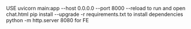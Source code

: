 USE uvicorn main:app --host 0.0.0.0 --port 8000 --reload to run
and open chat.html
pip install --upgrade -r requirements.txt to install dependencies
python -m http.server 8080 for FE
